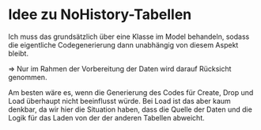 Idee zu NoHistory-Tabellen
==========================

Ich muss das grundsätzlich über eine Klasse im Model behandeln, sodass die eigentliche Codegenerierung dann unabhängig von diesem Aspekt bleibt. 

=> Nur im Rahmen der Vorbereitung der Daten wird darauf Rücksicht genommen.

Am besten wäre es, wenn die Generierung des Codes für Create, Drop und Load 
überhaupt nicht beeinflusst würde. Bei Load ist das aber kaum denkbar, da wir
hier die Situation haben, dass die Quelle der Daten und die Logik für
das Laden von der der anderen Tabellen abweicht.